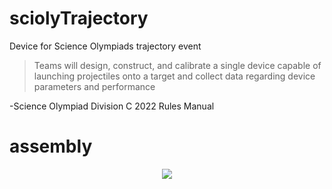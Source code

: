 # sciolyTrajectory
Device for Science Olympiads trajectory event

>Teams will design, construct, and calibrate a single device capable of launching projectiles onto a target and collect data regarding device parameters and performance

-Science Olympiad Division C 2022 Rules Manual

# assembly

<p align="center">
  <img src="https://user-images.githubusercontent.com/75654428/155629564-0b8b3d94-4dbf-45b7-a19a-313d31785cd2.png" />
</p>
